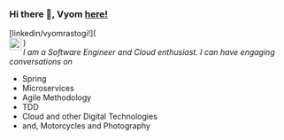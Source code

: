 ### Hi there 👋, Vyom [here!](https://vyomrastogi.github.io)

[linkedin/vyomrastogi!](<br/><a href="https://www.linkedin.com/in/vyomrastogi/"><img align="left" alt="Vyom Rastogi" width="22px" src="https://cdn.jsdelivr.net/npm/simple-icons@v3/icons/linkedin.svg" /></a>)
<br/>
_I am a Software Engineer and Cloud enthusiast. I can have engaging conversations on_
- Spring 
- Microservices 
- Agile Methodology 
- TDD 
- Cloud and other Digital Technologies
- and,  Motorcycles and Photography

<!--
**vyomrastogi/vyomrastogi** is a ✨ _special_ ✨ repository because its `README.md` (this file) appears on your GitHub profile.

Here are some ideas to get you started:

- 🔭 I’m currently working on ...
- 🌱 I’m currently learning ...
- 👯 I’m looking to collaborate on ...
- 🤔 I’m looking for help with ...
- 💬 Ask me about ...
- 📫 How to reach me: ...
- 😄 Pronouns: ...
- ⚡ Fun fact: ...
-->
